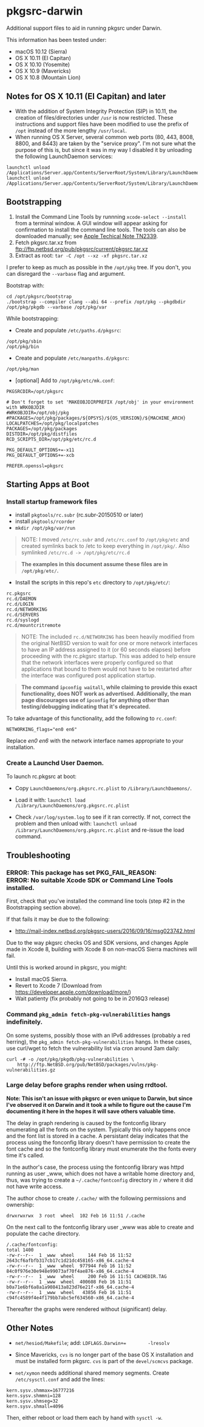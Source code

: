 pkgsrc-darwin
=============
Additional support files to aid in running pkgsrc under Darwin.

This information has been tested under:

* macOS 10.12 (Sierra)
* OS X 10.11 (El Capitan)
* OS X 10.10 (Yosemite)
* OS X 10.9 (Mavericks)
* OS X 10.8 (Mountain Lion)

## Notes for OS X 10.11 (El Capitan) and later

* With the addition of System Integrity Protection (SIP) in 10.11, the creation of files/directories under ```/usr``` is now restricted. These instructions and support files have been modified to use the prefix of ```/opt``` instead of the more lengthy ```/usr/local```.
* When running OS X Server, several common web ports (80, 443, 8008, 8800, and 8443) are taken by the "service proxy". I'm not sure what the purpose of this is, but since it was in my way I disabled it by unloading the following LaunchDaemon services: 
```
launchctl unload /Applications/Server.app/Contents/ServerRoot/System/Library/LaunchDaemons/com.apple.serviceproxy.plist
launchctl unload /Applications/Server.app/Contents/ServerRoot/System/Library/LaunchDaemons/com.apple.service.ACSServer.plist
```

## Bootstrapping

1. Install the Command Line Tools by runnning ```xcode-select --install``` from a terminal window. A GUI window will appear asking for confirmation to install the command line tools.
The tools can also be downloaded manually; see [Apple Techical Note TN2339](https://developer.apple.com/library/content/technotes/tn2339/_index.html).
2. Fetch pkgsrc.tar.xz from ftp://ftp.netbsd.org/pub/pkgsrc/current/pkgsrc.tar.xz
3. Extract as root: ```tar -C /opt --xz -xf pkgsrc.tar.xz```

I prefer to keep as much as possible in the ```/opt/pkg``` tree. If you don't, you can disregard the ```--varbase``` flag and argument.

Bootstrap with:
```
cd /opt/pkgsrc/bootstrap
./bootstrap --compiler clang --abi 64 --prefix /opt/pkg --pkgdbdir /opt/pkg/pkgdb --varbase /opt/pkg/var
```

While bootstrapping:

*  Create and populate ```/etc/paths.d/pkgsrc```:
```
/opt/pkg/sbin
/opt/pkg/bin
```

* Create and populate ```/etc/manpaths.d/pkgsrc```:
```
/opt/pkg/man
```

* [optional] Add to ```/opt/pkg/etc/mk.conf```:
```
PKGSRCDIR=/opt/pkgsrc

# Don't forget to set 'MAKEOBJDIRPREFIX /opt/obj' in your environment with WRKOBJDIR
#WRKOBJDIR=/opt/obj/pkg
#PACKAGES=/opt/pkg/packages/${OPSYS}/${OS_VERSION}/${MACHINE_ARCH}
LOCALPATCHES=/opt/pkg/localpatches
PACKAGES=/opt/pkg/packages
DISTDIR=/opt/pkg/distfiles
RCD_SCRIPTS_DIR=/opt/pkg/etc/rc.d

PKG_DEFAULT_OPTIONS+=-x11
PKG_DEFAULT_OPTIONS+=-xcb

PREFER.openssl=pkgsrc
```

## Starting Apps at Boot

### Install startup framework files

* install ```pkgtools/rc.subr``` (rc.subr-20150510 or later)
* install ```pkgtools/rcorder```
* ```mkdir /opt/pkg/var/run```

>NOTE: I moved ```/etc/rc.subr``` and ```/etc/rc.conf``` to ```/opt/pkg/etc``` and created symlinks back to /etc to keep everything in ```/opt/pkg/```.  Also symlinked ```/etc/rc.d -> /opt/pkg/etc/rc.d```

>**The examples in this document assume these files are in ```/opt/pkg/etc/```.**

* Install the scripts in this repo's ```etc``` directory to ```/opt/pkg/etc/```:
```
rc.pkgsrc
rc.d/DAEMON
rc.d/LOGIN
rc.d/NETWORKING
rc.d/SERVERS
rc.d/syslogd
rc.d/mountcritremote
```

>NOTE: The included ```rc.d/NETWORKING``` has been heavily modified from the original NetBSD version to wait for one or more network interfaces to have an IP address assigned to it (or 60 seconds elapses) before proceeding with the rc.pkgsrc startup. This was added to help ensure that the network interfaces were properly configured so that applications that bound to them would not have to be restarted after the interface was configured post application startup.

>**The command ```ipconfig waitall```, while claiming to provide this exact functionality, does NOT work as advertised. Additionally, the man page discourages use of ```ipconfig``` for anything other than testing/debugging indicating that it's deprecated.**

To take advantage of this functionality, add the following to ```rc.conf```:

```
NETWORKING_flags="en0 en6"
```

Replace *en0 en6* with the network interface names appropriate to your installation.

### Create a Launchd User Daemon.

To launch rc.pkgsrc at boot:

* Copy ```LaunchDaemons/org.pkgsrc.rc.plist``` to ```/Library/LaunchDaemons/```.

* Load it with:
```launchctl load /Library/LaunchDaemons/org.pkgsrc.rc.plist```

* Check ```/var/log/system.log``` to see if it ran correctly. If not, correct the problem and then unload with:
```launchctl unload /Library/LaunchDaemons/org.pkgsrc.rc.plist```
and re-issue the load command.

## Troubleshooting

### ERROR: This package has set PKG_FAIL_REASON:<br>ERROR: No suitable Xcode SDK or Command Line Tools installed.

First, check that you've installed the command line tools (step #2 in the Bootstrapping section above).

If that fails it may be due to the following:
* http://mail-index.netbsd.org/pkgsrc-users/2016/09/16/msg023742.html

Due to the way pkgsrc checks OS and SDK versions, and changes Apple made in Xcode 8, building with Xcode 8 on non-macOS Sierra machines will fail.

Until this is worked around in pkgsrc, you might:

* Install macOS Sierra.
* Revert to Xcode 7 (Download from https://developer.apple.com/download/more/)
* Wait patienty (fix probably not going to be in 2016Q3 release)

### Command ```pkg_admin fetch-pkg-vulnerabilities``` hangs indefinitely.

On some systems, possibly those with an IPv6 addresses (probably a red herring), the ```pkg_admin fetch-pkg-vulnerabilities``` hangs.  In these cases, use curl/wget to fetch the vulnerability list via cron around 3am daily:

```
curl -# -o /opt/pkg/pkgdb/pkg-vulnerabilities \
    http://ftp.NetBSD.org/pub/NetBSD/packages/vulns/pkg-vulnerabilities.gz
```

### Large delay before graphs render when using rrdtool.

**Note: This isn't an issue with pkgsrc or even unique to Darwin, but since I've observed it on Darwin and it took a while to figure out the cause I'm documenting it here in the hopes it will save others valuable time.**

The delay in graph rendering is caused by the fontconfig library enumerating all the fonts on the system. Typically this only happens once and the font list is stored in a cache.  A persistant delay indicates that the process using the fonconfig library doesn't have permission to create the font cache and so the fontconfig library must enumerate the the fonts every time it's called.

In the author's case, the process using the fontconfig library was httpd running as user _www, which does not have a writable home directory and, thus, was trying to create a ```~/.cache/fontconfig``` directory in ```/``` where it did not have write access.

The author chose to create ```/.cache/``` with the following permissions and ownership:
```
drwxrwxrwx  3 root  wheel  102 Feb 16 11:51 /.cache
```
On the next call to the fontconfig library user _www was able to create and populate the cache directory.
```
/.cache/fontconfig:
total 1400
-rw-r--r--  1 _www  wheel     144 Feb 16 11:52 2643cf6afbfb317cb17c1d21dc458165-x86_64.cache-4
-rw-r--r--  1 _www  wheel  977944 Feb 16 11:52 84c0f976e30e948e99073af70f4ae876-x86_64.cache-4
-rw-r--r--  1 _www  wheel     200 Feb 16 11:51 CACHEDIR.TAG
-rw-r--r--  1 _www  wheel  400608 Feb 16 11:51 b0a71e6bf6a8a1a908413a823d76e21f-x86_64.cache-4
-rw-r--r--  1 _www  wheel   43856 Feb 16 11:51 c94fc4589f4e4f179bb7abc5ef634560-x86_64.cache-4
```

Thereafter the graphs were rendered without (significant) delay.

## Other Notes

* ```net/hesiod/Makefile```; add:
	```LDFLAGS.Darwin+=        -lresolv```

* Since Mavericks, ```cvs``` is no longer part of the base OS X installation and must be installed form pkgsrc. ```cvs``` is part of the ```devel/scmcvs``` package.

* ```net/xymon``` needs additional shared memory segments. Create ```/etc/sysctl.conf``` and add the lines:

```
kern.sysv.shmmax=16777216
kern.sysv.shmmni=128
kern.sysv.shmseg=32
kern.sysv.shmall=4096
```

Then, either reboot or load them each by hand with ```sysctl -w```.
